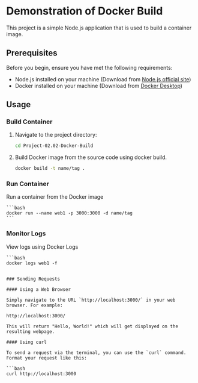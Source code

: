 # Demonstration of Docker Build

This project is a simple Node.js application that is used to build a container image.

## Prerequisites

Before you begin, ensure you have met the following requirements:

- Node.js installed on your machine (Download from [Node.js official site](https://nodejs.org/))
- Docker installed on your machine (Download from [Docker Desktop](https://www.docker.com/products/docker-desktop/))

## Usage

### Build Container

1. Navigate to the project directory:

    ```bash
    cd Project-02.02-Docker-Build
    ```

2. Build Docker image from the source code using docker build.

    ```bash
    docker build -t name/tag .
    ```
### Run Container

Run a container from the Docker image

    ```bash
    docker run --name web1 -p 3000:3000 -d name/tag
    ```

### Monitor Logs

View logs using Docker Logs

    ```bash
    docker logs web1 -f
```

### Sending Requests

#### Using a Web Browser

Simply navigate to the URL `http://localhost:3000/` in your web browser. For example:

http://localhost:3000/

This will return "Hello, World!" which will get displayed on the resulting webpage.

#### Using curl

To send a request via the terminal, you can use the `curl` command. Format your request like this:

```bash
curl http://localhost:3000
```